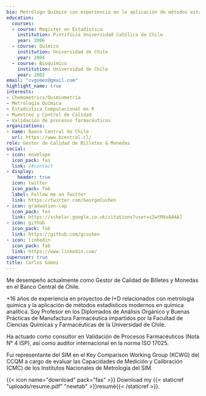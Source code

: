 ```yaml
---
bio: Metrólogo Químico con experiencia en la aplicación de métodos estadísticos modernos en Química Analítica.
education:
  courses:
  - course: Magíster en Estadística
    institution: Pintificia Universidad Católica de Chile
    year: 2006
  - course: Químico
    institution: Universidad de Chile
    year: 2004
  - course: Bioquímico
    institution: Universidad de Chile
    year: 2002
email: "cvgomez@gmail.com"
highlight_name: true
interests:
- Chemometrics/Quimiometría
- Metrología Química
- Estadística Computacional en R
- Muestreo y Control de Calidad
- Validación de procesos farmacéuticos
organizations:
- name: Banco Central de Chile
  url: https://www.bcentral.cl/
role: Gestor de Calidad de Billetes & Monedas
social:
- icon: envelope
  icon_pack: fas
  link: /#contact
- display:
    header: true
  icon: twitter
  icon_pack: fab
  label: Follow me on Twitter
  link: https://twitter.com/GeorgeCushen
- icon: graduation-cap
  icon_pack: fas
  link: https://scholar.google.co.uk/citations?user=sIwtMXoAAAAJ
- icon: github
  icon_pack: fab
  link: https://github.com/gcushen
- icon: linkedin
  icon_pack: fab
  link: https://www.linkedin.com/
superuser: true
title: Carlos Gómez
---
```

Me desempeño actualmente como Gestor de Calidad de Billetes y Monedas en el Banco Central de Chile.

+16 años de experiencia en proyectos de I+D relacionados con metrología química y la aplicación de métodos estadísticos modernos en química analítica. Soy Profesor en los Diplomados de Análisis Orgánico y Buenas Prácticas de Manufactura Farmacéutica impartidos por la Facultad de Ciencias Químicas y Farmacéuticas de la Universidad de Chile.

Ha actuado como consultor en Validación de Procesos Farmacéuticos (Nota N° 4 ISP), así como auditor internacional en la norma ISO 17025.

Fui representante del SIM en el Key Comparison Working Group (KCWG) del CCQM a cargo de evaluar las Capacidades de Medición y Calibración (CMC) de los Institutos Nacionales de Metrología del SIM.

{{< icon name="download" pack="fas" >}} Download my {{< staticref "uploads/resume.pdf" "newtab" >}}resumé{{< /staticref >}}.
